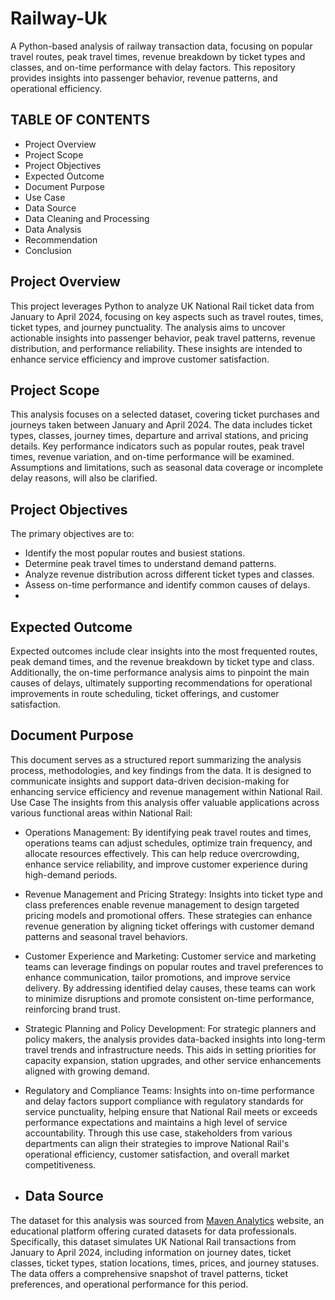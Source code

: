 # Railway-Uk
A Python-based analysis of railway transaction data, focusing on popular travel routes, peak travel times, revenue breakdown by ticket types and classes, and on-time performance with delay factors. This repository provides insights into passenger behavior, revenue patterns, and operational efficiency.

## TABLE OF CONTENTS
-	Project Overview
- Project Scope
- Project Objectives
- Expected Outcome
- Document Purpose
- Use Case
- Data Source
- Data Cleaning and Processing
- Data Analysis
- Recommendation
- Conclusion
  
## Project Overview
This project leverages Python to analyze UK National Rail ticket data from January to April 2024, focusing on key aspects such as travel routes, times, ticket types, and journey punctuality. The analysis aims to uncover actionable insights into passenger behavior, peak travel patterns, revenue distribution, and performance reliability. These insights are intended to enhance service efficiency and improve customer satisfaction.

## Project Scope
This analysis focuses on a selected dataset, covering ticket purchases and journeys taken between January and April 2024. The data includes ticket types, classes, journey times, departure and arrival stations, and pricing details. Key performance indicators such as popular routes, peak travel times, revenue variation, and on-time performance will be examined. Assumptions and limitations, such as seasonal data coverage or incomplete delay reasons, will also be clarified.

## Project Objectives
The primary objectives are to:
- Identify the most popular routes and busiest stations.
- Determine peak travel times to understand demand patterns.
- Analyze revenue distribution across different ticket types and classes.
- Assess on-time performance and identify common causes of delays.
- 
## Expected Outcome
Expected outcomes include clear insights into the most frequented routes, peak demand times, and the revenue breakdown by ticket type and class. Additionally, the on-time performance analysis aims to pinpoint the main causes of delays, ultimately supporting recommendations for operational improvements in route scheduling, ticket offerings, and customer satisfaction.

## Document Purpose
This document serves as a structured report summarizing the analysis process, methodologies, and key findings from the data. It is designed to communicate insights and support data-driven decision-making for enhancing service efficiency and revenue management within National Rail.
Use Case
The insights from this analysis offer valuable applications across various functional areas within National Rail:
- Operations Management: By identifying peak travel routes and times, operations teams can adjust schedules, optimize train frequency, and allocate resources effectively. This can help reduce overcrowding, enhance service reliability, and improve customer experience during high-demand periods.
- Revenue Management and Pricing Strategy: Insights into ticket type and class preferences enable revenue management to design targeted pricing models and promotional offers. These strategies can enhance revenue generation by aligning ticket offerings with customer demand patterns and seasonal travel behaviors.
- Customer Experience and Marketing: Customer service and marketing teams can leverage findings on popular routes and travel preferences to enhance communication, tailor promotions, and improve service delivery. By addressing identified delay causes, these teams can work to minimize disruptions and promote consistent on-time performance, reinforcing brand trust.
- Strategic Planning and Policy Development: For strategic planners and policy makers, the analysis provides data-backed insights into long-term travel trends and infrastructure needs. This aids in setting priorities for capacity expansion, station upgrades, and other service enhancements aligned with growing demand.
- Regulatory and Compliance Teams: Insights into on-time performance and delay factors support compliance with regulatory standards for service punctuality, helping ensure that National Rail meets or exceeds performance expectations and maintains a high level of service accountability.
Through this use case, stakeholders from various departments can align their strategies to improve National Rail's operational efficiency, customer satisfaction, and overall market competitiveness.

- ## Data Source
The dataset for this analysis was sourced from [Maven Analytics](https://mavenanalytics.io/data-playground?page=2&pageSize=5) website, an educational platform offering curated datasets for data professionals. Specifically, this dataset simulates UK National Rail transactions from January to April 2024, including information on journey dates, ticket classes, ticket types, station locations, times, prices, and journey statuses. The data offers a comprehensive snapshot of travel patterns, ticket preferences, and operational performance for this period.
